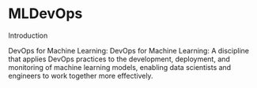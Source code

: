 # MLDevOps

Introduction 

DevOps for Machine Learning: DevOps for Machine Learning: A discipline that applies DevOps practices to the development, deployment, and monitoring of machine learning models, enabling data scientists and engineers to work together more effectively.
